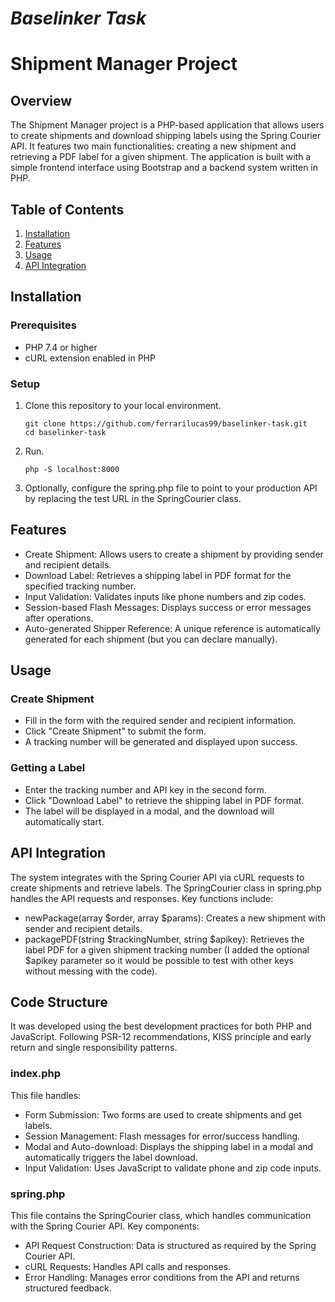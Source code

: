 # _Baselinker Task_
# Shipment Manager Project

## Overview

The Shipment Manager project is a PHP-based application that allows users to create shipments and download shipping labels using the Spring Courier API. It features two main functionalities: creating a new shipment and retrieving a PDF label for a given shipment. The application is built with a simple frontend interface using Bootstrap and a backend system written in PHP.

## Table of Contents
1. [Installation](#installation)
2. [Features](#features)
3. [Usage](#usage)
4. [API Integration](#api-integration)

## Installation
### Prerequisites
- PHP 7.4 or higher
- cURL extension enabled in PHP

### Setup
1. Clone this repository to your local environment.
   ```
   git clone https://github.com/ferrarilucas99/baselinker-task.git
   cd baselinker-task
   ```
2. Run.
    ```
    php -S localhost:8000
    ```
3. Optionally, configure the spring.php file to point to your production API by replacing the test URL in the SpringCourier class.

## Features
- Create Shipment: Allows users to create a shipment by providing sender and recipient details.
- Download Label: Retrieves a shipping label in PDF format for the specified tracking number.
- Input Validation: Validates inputs like phone numbers and zip codes.
- Session-based Flash Messages: Displays success or error messages after operations.
- Auto-generated Shipper Reference: A unique reference is automatically generated for each shipment (but you can declare manually).

## Usage
### Create Shipment
- Fill in the form with the required sender and recipient information.
- Click "Create Shipment" to submit the form.
- A tracking number will be generated and displayed upon success.

### Getting a Label
- Enter the tracking number and API key in the second form.
- Click "Download Label" to retrieve the shipping label in PDF format.
- The label will be displayed in a modal, and the download will automatically start.

## API Integration
The system integrates with the Spring Courier API via cURL requests to create shipments and retrieve labels. The SpringCourier class in spring.php handles the API requests and responses. Key functions include:

- newPackage(array $order, array $params): Creates a new shipment with sender and recipient details.
- packagePDF(string $trackingNumber, string $apikey): Retrieves the label PDF for a given shipment tracking number (I added the optional $apikey parameter so it would be possible to test with other keys without messing with the code).

## Code Structure
It was developed using the best development practices for both PHP and JavaScript.
Following PSR-12 recommendations, KISS principle and early return and single responsibility patterns.

### index.php
This file handles:
- Form Submission: Two forms are used to create shipments and get labels.
- Session Management: Flash messages for error/success handling.
- Modal and Auto-download: Displays the shipping label in a modal and automatically triggers the label download.
- Input Validation: Uses JavaScript to validate phone and zip code inputs.

### spring.php
This file contains the SpringCourier class, which handles communication with the Spring Courier API. Key components:
- API Request Construction: Data is structured as required by the Spring Courier API.
- cURL Requests: Handles API calls and responses.
- Error Handling: Manages error conditions from the API and returns structured feedback.























